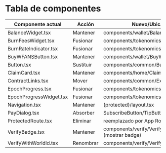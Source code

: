 # Tabla de componentes

| Componente actual        | Acción     | Nuevo/Ubicación                                  |
|--------------------------|------------|--------------------------------------------------|
| BalanceWidget.tsx        | Mantener   | components/wallet/BalanceCard.tsx                |
| BurnFeesWidget.tsx       | Fusionar   | components/tokenomics/BurnWidget.tsx             |
| BurnRateIndicator.tsx    | Fusionar   | components/tokenomics/BurnWidget.tsx             |
| BuyWFANSButton.tsx       | Mantener   | components/wallet/BuyWFANSButton.tsx             |
| Button.tsx               | Sustituir  | components/common/Button.tsx                     |
| ClaimCard.tsx            | Mantener   | components/home/ClaimCard.tsx                    |
| ContractLinks.tsx        | Mover      | components/common/ExternalLinks.tsx              |
| EpochProgress.tsx        | Fusionar   | components/tokenomics/EpochWidget.tsx            |
| EpochProgressWidget.tsx  | Fusionar   | components/tokenomics/EpochWidget.tsx            |
| Navigation.tsx           | Mantener   | (protected)/layout.tsx                           |
| PayDialog.tsx            | Absorber   | SubscribeButton/TipButton/UnlockButton           |
| ProtectedRoute.tsx       | Eliminar   | reemplazado por App Router layout guard          |
| VerifyBadge.tsx          | Mantener   | components/verify/VerifyGate.tsx (mostrar badge) |
| VerifyWithWorldId.tsx    | Renombrar  | components/verify/VerifyGate.tsx                 |
